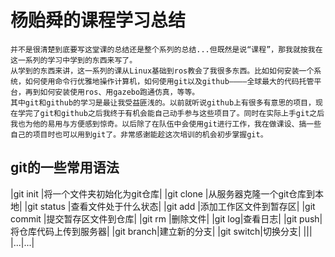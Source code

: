 # 杨贻舜的课程学习总结

	并不是很清楚到底要写这堂课的总结还是整个系列的总结...但既然是说“课程”，那我就按我在这一系列的学习中学到的东西来写了。
	从学到的东西来讲，这一系列的课从Linux基础到ros教会了我很多东西。比如如何安装一个系统，如何使用命令行优雅地操作计算机，如何使用git以及github————全球最大的代码托管平台，再到如何安装使用ros、用gazebo跑通仿真，等等。
	其中git和github的学习是最让我受益匪浅的。以前就听说github上有很多有意思的项目，现在学完了git和github之后我终于有机会能自己动手参与这些项目了。同时在实际上手git之后我也为他的易用与方便感到惊奇。以后除了在队伍中会使用git进行工作，我在做课设、搞一些自己的项目时也可以用到git了。非常感谢能趁这次培训的机会初步掌握git。

## git的一些常用语法
|git init |将一个文件夹初始化为git仓库|
|git clone |从服务器克隆一个git仓库到本地|
|git status |查看文件处于什么状态|
|git add |添加工作区文件到暂存区|
|git commit |提交暂存区文件到仓库|
|git rm	|删除文件|
|git log|查看日志|
|git push|将仓库代码上传到服务器|
|git branch|建立新的分支|
|git switch|切换分支|
|||
|...|...|
